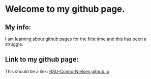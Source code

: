 # Welcome to my github page.
## My info:
I am learning about github pages for the first time and this has been a struggle.
## Link to my github page:
This should be a link: [BSU-ConnorNielsen.github.io](https://bsu-connornielsen.github.io)
